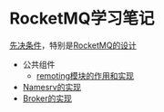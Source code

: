 # RocketMQ学习笔记

[先决条件](docs/cn/README.md)，特别是[RocketMQ的设计](docs/cn/design.md)

- 公共组件
  - [remoting模块的作用和实现](my_doc/公共组件/remoting模块的作用和实现.md)
- [Namesrv的实现](namesrv/README.md)
- [Broker的实现](broker/README.md)